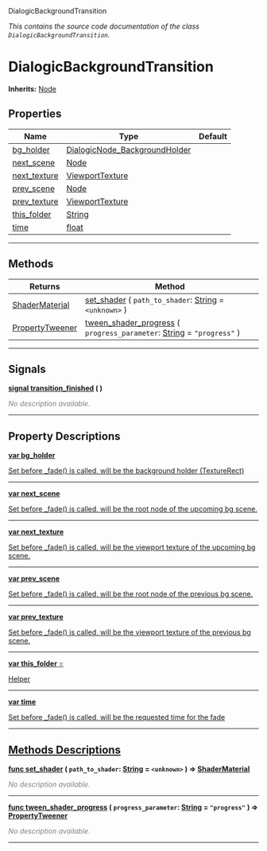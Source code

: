 
<div class="header-banner purple">
<div class="header-label purple">DialogicBackgroundTransition</div>
</div>

*This contains the source code documentation of the class `DialogicBackgroundTransition`.*
        
# DialogicBackgroundTransition
**Inherits:** [Node](https://docs.godotengine.org/en/latest/classes/class_node.html#class-node)


## Properties
Name | Type | Default 
--- | --- | --- 
[<span class="hljs-title">bg_holder</span>](#property-bg_holder) | [DialogicNode_BackgroundHolder](class_dialogicnode_backgroundholder.md) |   
[<span class="hljs-title">next_scene</span>](#property-next_scene) | [Node](https://docs.godotengine.org/en/latest/classes/class_node.html#class-node) |   
[<span class="hljs-title">next_texture</span>](#property-next_texture) | [ViewportTexture](https://docs.godotengine.org/en/latest/classes/class_viewporttexture.html#class-viewporttexture) |   
[<span class="hljs-title">prev_scene</span>](#property-prev_scene) | [Node](https://docs.godotengine.org/en/latest/classes/class_node.html#class-node) |   
[<span class="hljs-title">prev_texture</span>](#property-prev_texture) | [ViewportTexture](https://docs.godotengine.org/en/latest/classes/class_viewporttexture.html#class-viewporttexture) |   
[<span class="hljs-title">this_folder</span>](#property-this_folder) | [String](https://docs.godotengine.org/en/latest/classes/class_string.html#class-string) |   
[<span class="hljs-title">time</span>](#property-time) | [float](https://docs.godotengine.org/en/latest/classes/class_float.html#class-float) |   
--- 

## Methods
Returns | Method 
--- | --- 
<span class="hljs-attribute">[ShaderMaterial](https://docs.godotengine.org/en/latest/classes/class_shadermaterial.html#class-shadermaterial)</span> | [<span class="hljs-title">set_shader</span>](#property-set_shader) ( `path_to_shader`: [String](https://docs.godotengine.org/en/latest/classes/class_string.html#class-string) = `<unknown>` ) 
<span class="hljs-attribute">[PropertyTweener](https://docs.godotengine.org/en/latest/classes/class_propertytweener.html#class-propertytweener)</span> | [<span class="hljs-title">tween_shader_progress</span>](#property-tween_shader_progress) ( `progress_parameter`: [String](https://docs.godotengine.org/en/latest/classes/class_string.html#class-string) = `"progress"` ) 
--- 

## Signals


<a class="header" id="signal-transition_finished" href="#signal-transition_finished">**<span class="hljs-attribute">signal</span> [<span class="hljs-title">transition_finished</span>](#signal-transition_finished) ( )** </a>



 <span style = "color: gray">*No description available.*</span> 

---

## Property Descriptions



<a class="header" id="property-bg_holder" href="#property-bg_holder">**<span class="hljs-attribute">var</span> <span class="hljs-title">bg_holder</span>** 



Set before _fade() is called, will be the background holder (TextureRect)

---



<a class="header" id="property-next_scene" href="#property-next_scene">**<span class="hljs-attribute">var</span> <span class="hljs-title">next_scene</span>** 



Set before _fade() is called, will be the root node of the upcoming bg scene.

---



<a class="header" id="property-next_texture" href="#property-next_texture">**<span class="hljs-attribute">var</span> <span class="hljs-title">next_texture</span>** 



Set before _fade() is called, will be the viewport texture of the upcoming bg scene.

---



<a class="header" id="property-prev_scene" href="#property-prev_scene">**<span class="hljs-attribute">var</span> <span class="hljs-title">prev_scene</span>** 



Set before _fade() is called, will be the root node of the previous bg scene.

---



<a class="header" id="property-prev_texture" href="#property-prev_texture">**<span class="hljs-attribute">var</span> <span class="hljs-title">prev_texture</span>** 



Set before _fade() is called, will be the viewport texture of the previous bg scene.

---



<a class="header" id="property-this_folder" href="#property-this_folder">**<span class="hljs-attribute">var</span> <span class="hljs-title">this_folder</span> <span style = "color: gray"> = </span> <unknown>** 



Helper

---



<a class="header" id="property-time" href="#property-time">**<span class="hljs-attribute">var</span> <span class="hljs-title">time</span>** 



Set before _fade() is called, will be the requested time for the fade

---

## Methods Descriptions



<a class="header" id="method-set_shader" href="#method-set_shader">**<span class="hljs-attribute">func</span> [<span class="hljs-title">set_shader</span>](#property-set_shader) ( `path_to_shader`: [String](https://docs.godotengine.org/en/latest/classes/class_string.html#class-string) = `<unknown>` )</a>  ⇒ <span class="hljs-attribute">[ShaderMaterial](https://docs.godotengine.org/en/latest/classes/class_shadermaterial.html#class-shadermaterial)</span>** 



 <span style = "color: gray">*No description available.*</span> 

---



<a class="header" id="method-tween_shader_progress" href="#method-tween_shader_progress">**<span class="hljs-attribute">func</span> [<span class="hljs-title">tween_shader_progress</span>](#property-tween_shader_progress) ( `progress_parameter`: [String](https://docs.godotengine.org/en/latest/classes/class_string.html#class-string) = `"progress"` )</a>  ⇒ <span class="hljs-attribute">[PropertyTweener](https://docs.godotengine.org/en/latest/classes/class_propertytweener.html#class-propertytweener)</span>** 



 <span style = "color: gray">*No description available.*</span> 

---

